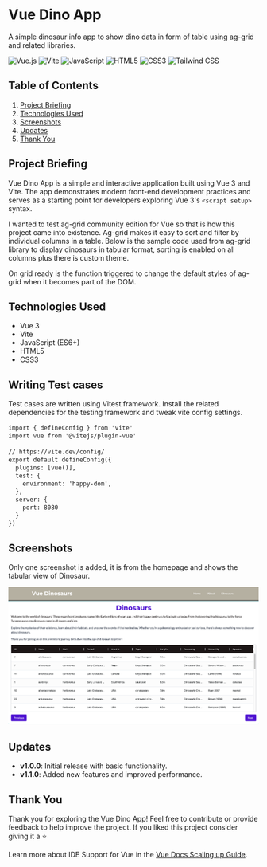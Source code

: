 # Vue Dino App

A simple dinosaur info app to show dino data in form of table using ag-grid and related libraries.

![Vue.js](https://img.shields.io/badge/Vue.js-35495E?style=for-the-badge&logo=vue.js&logoColor=4FC08D)
![Vite](https://img.shields.io/badge/Vite-646CFF?style=for-the-badge&logo=vite&logoColor=white)
![JavaScript](https://img.shields.io/badge/JavaScript-F7DF1E?style=for-the-badge&logo=javascript&logoColor=black)
![HTML5](https://img.shields.io/badge/HTML5-E34F26?style=for-the-badge&logo=html5&logoColor=white)
![CSS3](https://img.shields.io/badge/CSS3-1572B6?style=for-the-badge&logo=css3&logoColor=white)
![Tailwind CSS](https://img.shields.io/badge/Tailwind_CSS-38B2AC?style=for-the-badge&logo=tailwind-css&logoColor=white)

## Table of Contents
1. [Project Briefing](#project-briefing)
2. [Technologies Used](#technologies-used)
3. [Screenshots](#screenshots)
4. [Updates](#updates)
5. [Thank You](#thank-you)

## Project Briefing
Vue Dino App is a simple and interactive application built using Vue 3 and Vite. The app demonstrates modern front-end development practices and serves as a starting point for developers exploring Vue 3's `<script setup>` syntax.

I wanted to test ag-grid community edition for Vue so that is how this project came into existence. Ag-grid makes it easy to sort and filter by individual columns in a table. Below is the sample code used from ag-grid library to display dinosaurs in tabular format, sorting is enabled on all columns plus there is custom theme.

On grid ready is the function triggered to change the default styles of ag-grid when it becomes part of the DOM.

## Technologies Used
- Vue 3
- Vite
- JavaScript (ES6+)
- HTML5
- CSS3

## Writing Test cases

Test cases are written using Vitest framework. Install the related dependencies for the testing framework and tweak vite config settings.

```
import { defineConfig } from 'vite'
import vue from '@vitejs/plugin-vue'

// https://vite.dev/config/
export default defineConfig({
  plugins: [vue()],
  test: {
    environment: 'happy-dom',
  },
  server: {
    port: 8080
  }
})
```

## Screenshots

Only one screenshot is added, it is from the homepage and shows the tabular view of Dinosaur.

![Dinosaur Table View](./screenshots/1.png)

## Updates
- **v1.0.0**: Initial release with basic functionality.
- **v1.1.0**: Added new features and improved performance.

## Thank You
Thank you for exploring the Vue Dino App! Feel free to contribute or provide feedback to help improve the project. If you liked this project consider giving it a ⭐

Learn more about IDE Support for Vue in the [Vue Docs Scaling up Guide](https://vuejs.org/guide/scaling-up/tooling.html#ide-support).
